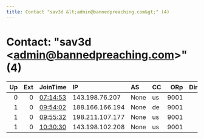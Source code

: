 ```yaml
---
title: Contact "sav3d &lt;admin@bannedpreaching.com&gt;" (4)
---
```


# Contact: "sav3d &lt;admin@bannedpreaching.com&gt;" (4)

|   Up |   Ext | JoinTime                                                                                            | IP              | AS   | CC   |   ORp |   Dirp | OS    | Version   | Nickname    |   eFamMembers |
|-----:|------:|:----------------------------------------------------------------------------------------------------|:----------------|:-----|:-----|------:|-------:|:------|:----------|:------------|--------------:|
|    0 |     0 | [07:14:53](https://metrics.torproject.org/rs.html#details/88B60D09EBD8541D95E078315779210F24D8E94B) | 143.198.76.207  | None | us   |  9001 |      0 | Linux | 0.4.6.5   | sav3drelay  |             1 |
|    1 |     0 | [09:54:02](https://metrics.torproject.org/rs.html#details/E686F0EC3C4E6F9BF84795EA0FBD905A2D388865) | 188.166.166.194 | None | de   |  9001 |      0 | Linux | 0.4.6.5   | sav3drelay3 |             3 |
|    1 |     0 | [09:55:32](https://metrics.torproject.org/rs.html#details/C12F2F94907510FC2F8C9F85030BC2E95E318775) | 198.211.107.177 | None | us   |  9001 |      0 | Linux | 0.4.6.5   | sav3drelay2 |             3 |
|    1 |     0 | [10:30:30](https://metrics.torproject.org/rs.html#details/2565825DE468D0FA962A84DECB5C1A34B86ECEF0) | 143.198.102.208 | None | us   |  9001 |      0 | Linux | 0.4.6.5   | sav3drelay  |             3 |
